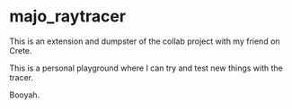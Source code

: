# majo_raytracer

This is an extension and dumpster of the collab project with my friend on Crete.

This is a personal playground where I can try and test new things with the tracer.

Booyah.

